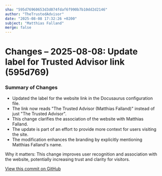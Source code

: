 ```yaml
---
sha: "595d76960653d3d074fdaf6f990b7b10dd2d2146"
author: "TheTrustedAdvisor"
date: "2025-08-08 17:32:26 +0200"
subject: "Matthias Falland"
merge: false
---
```


# Changes – 2025-08-08: Update label for Trusted Advisor link (595d769)

### Summary of Changes

- Updated the label for the website link in the Docusaurus configuration file.
- The link now reads "The Trusted Advisor (Matthias Falland)" instead of just "The Trusted Advisor".
- This change clarifies the association of the website with Matthias Falland.
- The update is part of an effort to provide more context for users visiting the site.
- The modification enhances the branding by explicitly mentioning Matthias Falland's name.

Why it matters: This change improves user recognition and association with the website, potentially increasing trust and clarity for visitors.

[View this commit on GitHub](https://github.com/TheTrustedAdvisor/FabricAdoptionFramework/commit/595d76960653d3d074fdaf6f990b7b10dd2d2146)
